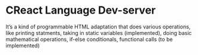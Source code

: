 # CReact Language Dev-server

It’s a kind of programmable HTML adaptation that does various operations, like printing statments, taking in static variables (implemented), doing basic mathematical operations, if-else conditionals, functional calls (to be implemented)
